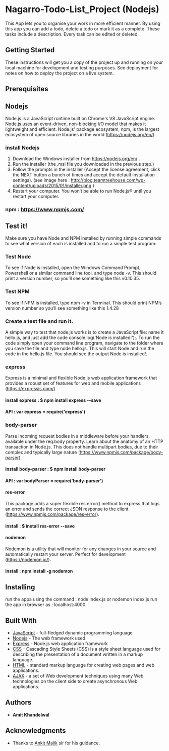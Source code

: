 # Nagarro-Todo-List_Project (Nodejs)
This App lets you to organise your work in more efficient manner. By using this app you can add a todo, delete a todo or mark it as a complete. These tasks include a description. Every task can be edited or deleted. 

## Getting Started
These instructions will get you a copy of the project up and running on your local machine for development and testing purposes. See deployment for notes on how to deploy the project on a live system.

## Prerequisites

## Nodejs 
Node.js is a JavaScript runtime built on Chrome's V8 JavaScript engine. Node.js uses an event-driven, non-blocking I/O model that makes it lightweight and efficient. Node.js' package ecosystem, npm, is the largest ecosystem of open source libraries in the world (https://nodejs.org/en/).

### install Nodejs
  1. Download the Windows installer from https://nodejs.org/en/ .
  2. Run the installer (the .msi file you downloaded in the previous step.)
  3. Follow the prompts in the installer (Accept the license agreement, click the NEXT button a bunch of times and accept the default            installation settings). (see image here : http://blog.teamtreehouse.com/wp-content/uploads/2015/01/installer.png )
  4. Restart your computer. You won’t be able to run Node.js® until you restart your computer.
  
### npm : https://www.npmjs.com/ 
  
## Test it!
Make sure you have Node and NPM installed by running simple commands to see what version of each is installed and to run a simple test program:

### Test Node
To see if Node is installed, open the Windows Command Prompt, Powershell or a similar command line tool, and type node -v. This should print a version number, so you’ll see something like this v0.10.35.
### Test NPM
To see if NPM is installed, type npm -v in Terminal. This should print NPM’s version number so you’ll see something like this 1.4.28
### Create a test file and run it. 
A simple way to test that node.js works is to create a JavaScript file: name it hello.js, and just add the code console.log('Node is installed!');. To run the code simply open your command line program, navigate to the folder where you save the file and type node hello.js. This will start Node and run the code in the hello.js file. You should see the output Node is installed!.

### express
Express is a minimal and flexible Node.js web application framework that provides a robust set of features for web and mobile applications (https://expressjs.com/).
#### install express : $ npm install express --save
#### API : var express = require('express')

### body-parser
Parse incoming request bodies in a middleware before your handlers, available under the req.body property. Learn about the anatomy of an HTTP transaction in Node.js. This does not handle multipart bodies, due to their complex and typically large nature (https://www.npmjs.com/package/body-parser). 
#### install body-parser : $ npm install body-parser
#### API : var bodyParser = require('body-parser')

#### res-error
This package adds a super flexible res.error() method to express that logs an error and sends the correct JSON response to the client (https://www.npmjs.com/package/res-error).
#### install : $ install res-error --save

#### nodemon
Nodemon is a utility that will monitor for any changes in your source and automatically restart your server. Perfect for development (https://nodemon.io/).
#### install : npm install -g nodemon

## Installing
run the appa using the command : node index.js or nodemon index.js 
run the app in browser as : localhost:4000

## Built With
* [JavaScript](https://www.javascript.com/) - full-fledged dynamic programming language
* [Nodejs](https://nodejs.org/en/) - The web framework used
* [Express](https://expressjs.com/) - Node.js web application framework
* [CSS](https://developer.mozilla.org/en-US/docs/Web/CSS) - Cascading Style Sheets (CSS) is a style sheet language used for describing the presentation of a document written in a markup language. 
* [HTML](http://html.com/) - standard markup language for creating web pages and web applications.
* [AJAX](https://developer.mozilla.org/en-US/docs/AJAX/Getting_Started) - a set of Web development techniques using many Web technologies on the client side to create asynchronous Web applications.

## Authors
* **Amit Khandelwal**

## Acknowledgments

* Thanks to [Ankit Malik](https://github.com/malikankit) sir for his guidance.







